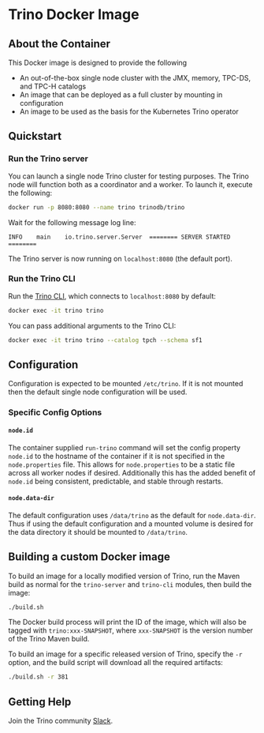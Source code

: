 # Trino Docker Image

## About the Container
This Docker image is designed to provide the following
* An out-of-the-box single node cluster with the JMX, memory, TPC-DS, and TPC-H
 catalogs
* An image that can be deployed as a full cluster by mounting in configuration
* An image to be used as the basis for the Kubernetes Trino operator

## Quickstart

### Run the Trino server

You can launch a single node Trino cluster for testing purposes.
The Trino node will function both as a coordinator and a worker.
To launch it, execute the following:

```bash
docker run -p 8080:8080 --name trino trinodb/trino
```

Wait for the following message log line:
```
INFO	main	io.trino.server.Server	======== SERVER STARTED ========
```

The Trino server is now running on `localhost:8080` (the default port).

### Run the Trino CLI

Run the [Trino CLI](https://trino.io/docs/current/installation/cli.html),
which connects to `localhost:8080` by default:

```bash
docker exec -it trino trino
```

You can pass additional arguments to the Trino CLI:

```bash
docker exec -it trino trino --catalog tpch --schema sf1
```

## Configuration

Configuration is expected to be mounted `/etc/trino`. If it is not mounted
then the default single node configuration will be used.

### Specific Config Options

#### `node.id`

The container supplied `run-trino` command will set the config property
`node.id` to the hostname of the container if it is not specified in the
`node.properties` file. This allows for `node.properties` to be a static file
across all worker nodes if desired. Additionally this has the added benefit of
`node.id` being consistent, predictable, and stable through restarts.

#### `node.data-dir`

The default configuration uses `/data/trino` as the default for
`node.data-dir`. Thus if using the default configuration and a mounted volume
is desired for the data directory it should be mounted to `/data/trino`.

## Building a custom Docker image

To build an image for a locally modified version of Trino, run the Maven
build as normal for the `trino-server` and `trino-cli` modules, then
build the image:

```bash
./build.sh
```

The Docker build process will print the ID of the image, which will also
be tagged with `trino:xxx-SNAPSHOT`, where `xxx-SNAPSHOT` is the version
number of the Trino Maven build.

To build an image for a specific released version of Trino,
specify the `-r` option, and the build script will download
all the required artifacts:

```bash
./build.sh -r 381
```


## Getting Help

Join the Trino community [Slack](https://trino.io/slack.html).
